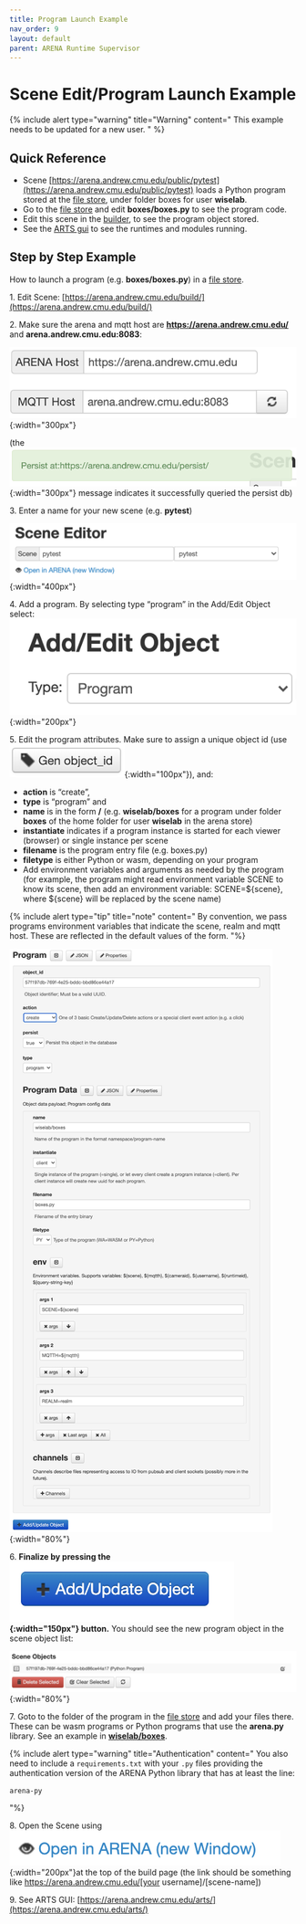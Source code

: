 ```yaml
---
title: Program Launch Example
nav_order: 9
layout: default
parent: ARENA Runtime Supervisor
---
```


Scene Edit/Program Launch Example
=================================

{% include alert type="warning" title="Warning" content="
This example needs to be updated for a new user.
" %}

Quick Reference
---------------

* Scene [https://arena.andrew.cmu.edu/public/pytest](https://arena.andrew.cmu.edu/public/pytest) loads a Python program stored at the [file store](https://arena.andrew.cmu.edu/storemng), under folder boxes for user **wiselab**.
* Go to the [file store](https://arena.andrew.cmu.edu/storemng) and edit **boxes/boxes.py** to see the program code.
* Edit this scene in the [builder](https://arena.andrew.cmu.edu/build/), to see the program object stored.
* See the [ARTS gui](https://arena.andrew.cmu.edu/arts/) to see the runtimes and modules running.

Step by Step Example
--------------------

How to launch a program (e.g. **boxes/boxes.py**) in a [file store](https://arena.andrew.cmu.edu/storemng).

1\. Edit Scene: [https://arena.andrew.cmu.edu/build/](https://arena.andrew.cmu.edu/build/)

2\. Make sure the arena and mqtt host are **https://arena.andrew.cmu.edu/** and **arena.andrew.cmu.edu:8083**:

![](../../assets/img/arts-program/image4.png){:width="300px"}

(the ![](../../assets/img/arts-program/image5.png){:width="300px"} message indicates it successfully queried the persist db)

3\. Enter a name for your new scene (e.g. **pytest**)

![](../../assets/img/arts-program/image2.png){:width="400px"}

4\. Add a program. By selecting type “program” in the Add/Edit Object select:
![](../../assets/img/arts-program/image7.png){:width="200px"}

5\. Edit the program attributes. Make sure to assign a unique object id (use ![](../../assets/img/arts-program/image8.png){:width="100px"}), and:

- **action** is “create”,
- **type** is “program” and
- **name** is in the form **<username in the arena store>/<folder in the arena store>** (e.g. **wiselab/boxes** for a program under folder **boxes** of the home folder for user **wiselab** in the arena store)
- **instantiate** indicates if a program instance is started for each viewer (browser) or single instance per scene
- **filename** is the program entry file (e.g. boxes.py)
- **filetype** is either Python or wasm, depending on your program
- Add environment variables and arguments as needed by the program (for example, the program might read environment variable SCENE to know its scene, then add an environment variable: SCENE=${scene}, where ${scene} will be replaced by the scene name)

{% include alert type="tip" title="note" content="
By convention, we pass programs environment variables that indicate the scene, realm and mqtt host. These are reflected in the default values of the form.
"%}

![](../../assets/img/arts-program/image6.png){:width="80%"}

6\. **Finalize by pressing the ![](../../assets/img/arts-program/image1.png){:width="150px"} button.** You should see the new program object in the scene object list:

![](../../assets/img/arts-program/image3.png){:width="80%"}

7\. Goto to the folder of the program in the [file store](https://arena.andrew.cmu.edu/storemng) and add your files there. These can be wasm programs or Python programs that use the **arena.py** library. See an example in **[wiselab/boxes](https://arena.andrew.cmu.edu/storemng/share/1KoiGaWq)**.

{% include alert type="warning" title="Authentication" content="
You also need to include a `requirements.txt` with your `.py` files providing the authentication version of the ARENA Python library that has at least the line:
```
arena-py
```
"%}

8\. Open the Scene using ![](../../assets/img/arts-program/image9.png){:width="200px"}at the top of the build page (the link should be something like https://arena.andrew.cmu.edu/[your username]/\[scene-name\])

9\. See ARTS GUI: [https://arena.andrew.cmu.edu/arts/](https://arena.andrew.cmu.edu/arts/)
